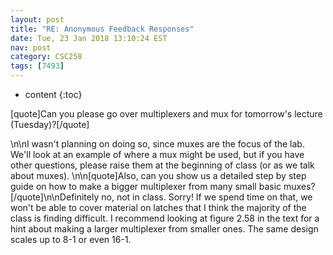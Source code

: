 ```yaml
---
layout: post
title: "RE: Anonymous Feedback Responses"
date: Tue, 23 Jan 2018 13:10:24 EST
nav: post
category: CSC258
tags: [7493]
---
```


* content
{:toc}

[quote]Can you please go over multiplexers and mux for tomorrow's lecture (Tuesday)?[/quote]
<!-- more -->
<p>\n\nI wasn't planning on doing so, since muxes are the focus of  the lab. We'll look at an example of where a mux might be used, but if you have other questions, please raise them at the beginning of class (or as we talk about muxes).  \n\n[quote]Also, can you show us a detailed step by step guide on how to make a bigger multiplexer from many small basic muxes?[/quote]\n\nDefinitely no, not in class. Sorry! If we spend time on that, we won't be able to cover material on latches that I think the majority of the class is finding difficult. I recommend looking at figure 2.58 in the text for a hint about making a larger multiplexer from smaller ones. The same design scales up to 8-1 or even 16-1.</p>
